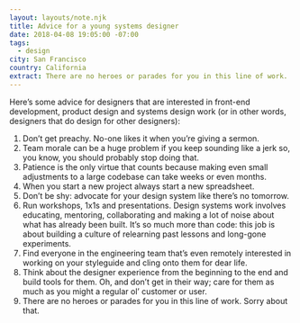 ```yaml
---
layout: layouts/note.njk
title: Advice for a young systems designer
date: 2018-04-08 19:05:00 -07:00
tags:
  - design
city: San Francisco
country: California
extract: There are no heroes or parades for you in this line of work.
---
```


Here’s some advice for designers that are interested in front-end development, product design and systems design work (or in other words, designers that do design for other designers):

1. Don’t get preachy. No-one likes it when you’re giving a sermon.
2. Team morale can be a huge problem if you keep sounding like a jerk so, you know, you should probably stop doing that.
3. Patience is the only virtue that counts because making even small adjustments to a large codebase can take weeks or even months.
4. When you start a new project always start a new spreadsheet.
5. Don’t be shy: advocate for your design system like there’s no tomorrow.
6. Run workshops, 1x1s and presentations. Design systems work involves educating, mentoring, collaborating and making a lot of noise about what has already been built. It’s so much more than code: this job is about building a culture of relearning past lessons and long-gone experiments.
7. Find everyone in the engineering team that’s even remotely interested in working on your styleguide and cling onto them for dear life.
8. Think about the designer experience from the beginning to the end and build tools for them. Oh, and don’t get in their way; care for them as much as you might a regular ol’ customer or user.
9. There are no heroes or parades for you in this line of work. Sorry about that.
